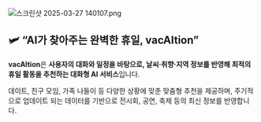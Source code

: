 ![스크린샷 2025-03-27 140107.png](attachment:b34794a6-c3d3-4d5f-bc91-6655384e5bb3:스크린샷_2025-03-27_140107.png)
## **🛩️ “AI가 찾아주는 완벽한 휴일, vacAItion”**

**vacAItion**은 **사용자의 대화와 일정을 바탕으로, 날씨·취향·지역 정보를 반영해 최적의 휴일 활동을 추천하는 대화형 AI 서비스**입니다.

데이트, 친구 모임, 가족 나들이 등 다양한 상황에 맞춘 맞춤형 추천을 제공하며, 주기적으로 업데이트 되는 데이터를 기반으로 전시회, 공연, 축제 등의 최신 정보를 반영합니다.
